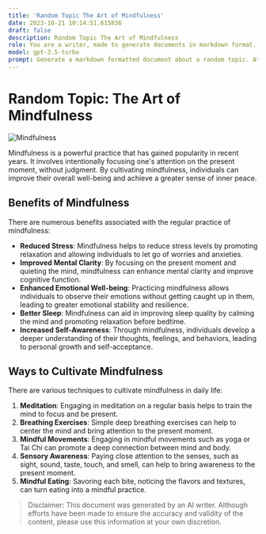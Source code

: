 ```yaml
---
title: 'Random Topic The Art of Mindfulness'
date: 2023-10-21 10:14:51.615836
draft: false
description: Random Topic The Art of Mindfulness
role: You are a writer, made to generate documents in markdown format. It is very important that all of the documents you generate are in valid markdown format.
model: gpt-3.5-turbo
prompt: Generate a markdown formatted document about a random topic. At the bottom, include a disclaimer explaining that the document was generated by you. The first line of the document should be the title. Make sure that the entire document is in proper markdown format, using a mix of various tags to make the document visually appealing.
---
```


# Random Topic: The Art of Mindfulness

![Mindfulness](https://images.unsplash.com/photo-1557682258-1decd4e3792a)

Mindfulness is a powerful practice that has gained popularity in recent years. It involves intentionally focusing one's attention on the present moment, without judgment. By cultivating mindfulness, individuals can improve their overall well-being and achieve a greater sense of inner peace.

## Benefits of Mindfulness

There are numerous benefits associated with the regular practice of mindfulness:

- **Reduced Stress**: Mindfulness helps to reduce stress levels by promoting relaxation and allowing individuals to let go of worries and anxieties.
- **Improved Mental Clarity**: By focusing on the present moment and quieting the mind, mindfulness can enhance mental clarity and improve cognitive function.
- **Enhanced Emotional Well-being**: Practicing mindfulness allows individuals to observe their emotions without getting caught up in them, leading to greater emotional stability and resilience.
- **Better Sleep**: Mindfulness can aid in improving sleep quality by calming the mind and promoting relaxation before bedtime.
- **Increased Self-Awareness**: Through mindfulness, individuals develop a deeper understanding of their thoughts, feelings, and behaviors, leading to personal growth and self-acceptance.

## Ways to Cultivate Mindfulness

There are various techniques to cultivate mindfulness in daily life:

1. **Meditation**: Engaging in meditation on a regular basis helps to train the mind to focus and be present.
2. **Breathing Exercises**: Simple deep breathing exercises can help to center the mind and bring attention to the present moment.
3. **Mindful Movements**: Engaging in mindful movements such as yoga or Tai Chi can promote a deep connection between mind and body.
4. **Sensory Awareness**: Paying close attention to the senses, such as sight, sound, taste, touch, and smell, can help to bring awareness to the present moment.
5. **Mindful Eating**: Savoring each bite, noticing the flavors and textures, can turn eating into a mindful practice.

> Disclaimer: This document was generated by an AI writer. Although efforts have been made to ensure the accuracy and validity of the content, please use this information at your own discretion.